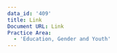 ```yaml
---
data_id: '409'
title: Link
Document URL: Link
Practice Area:
  - 'Education, Gender and Youth'
---
```

